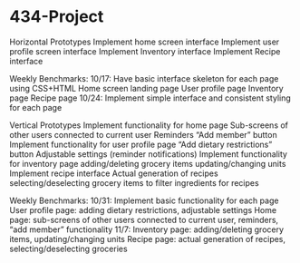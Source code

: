 # 434-Project
Horizontal Prototypes
Implement home screen interface
Implement user profile screen interface
Implement Inventory interface
Implement Recipe interface 

Weekly Benchmarks:
10/17: Have basic interface skeleton for each page using CSS+HTML
Home screen landing page
User profile page
Inventory page
Recipe page
10/24: Implement simple interface and consistent styling for each page


Vertical Prototypes
Implement functionality for home page
Sub-screens of other users connected to current user
Reminders 
“Add member” button
Implement functionality for user profile page
“Add dietary restrictions” button
Adjustable settings (reminder notifications)
Implement functionality for inventory page
adding/deleting grocery items
updating/changing units 
Implement recipe interface
Actual generation of recipes
selecting/deselecting grocery items to filter ingredients for recipes

Weekly Benchmarks: 
10/31: Implement basic functionality for each page
User profile page: adding dietary restrictions, adjustable settings
Home page: sub-screens of other users connected to current user, reminders, “add member” functionality
11/7: 
Inventory page: adding/deleting grocery items, updating/changing units
Recipe page: actual generation of recipes, selecting/deselecting groceries
